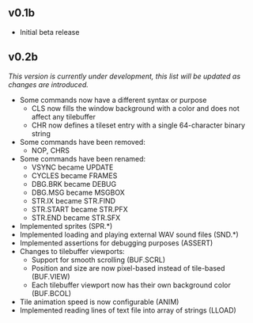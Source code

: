 ## v0.1b

- Initial beta release

## v0.2b 
*This version is currently under development, this list will be updated as changes are introduced.*

- Some commands now have a different syntax or purpose
	- CLS now fills the window background with a color and does not affect any tilebuffer
	- CHR now defines a tileset entry with a single 64-character binary string
- Some commands have been removed:
	- NOP, CHRS
- Some commands have been renamed:
	- VSYNC became UPDATE
	- CYCLES became FRAMES
	- DBG.BRK became DEBUG
	- DBG.MSG became MSGBOX
	- STR.IX became STR.FIND
	- STR.START became STR.PFX
	- STR.END became STR.SFX
- Implemented sprites (SPR.*)
- Implemented loading and playing external WAV sound files (SND.*)
- Implemented assertions for debugging purposes (ASSERT)
- Changes to tilebuffer viewports:
	- Support for smooth scrolling (BUF.SCRL)
	- Position and size are now pixel-based instead of tile-based (BUF.VIEW)
	- Each tilebuffer viewport now has their own background color (BUF.BCOL)
- Tile animation speed is now configurable (ANIM)
- Implemented reading lines of text file into array of strings (LLOAD)
